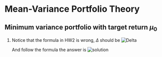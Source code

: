 # Mean-Variance Portfolio Theory

## Minimum variance portfolio with target return $\mu_0$

1. Notice that the formula in HW2 is wrong, $\Delta$ should be
    ![Delta](https://latex.codecogs.com/gif.latex?\Delta&space;=&space;AC&space;-&space;B^2)
    
    And follow the formula the answer is ![solution](https://latex.codecogs.com/gif.latex?\inline&space;\omega_1&space;=&space;(0,1)^T$,&space;$\omega_2&space;=&space;(-2,3)^T)
